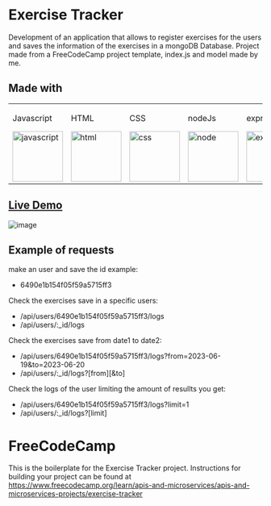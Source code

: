 # Exercise Tracker
Development of an application that allows to register exercises for the users and saves the information of the exercises in a mongoDB Database.
Project made from a FreeCodeCamp project template, index.js and model made by me.

## Made with
<table>
  <tr>
    <td><p>Javascript</p><img src="https://upload.wikimedia.org/wikipedia/commons/thumb/9/99/Unofficial_JavaScript_logo_2.svg/1024px-Unofficial_JavaScript_logo_2.svg.png" alt="javascript" width="100px" height="100px"></td>
    <td><p>HTML</p><img src="https://upload.wikimedia.org/wikipedia/commons/thumb/6/61/HTML5_logo_and_wordmark.svg/1024px-HTML5_logo_and_wordmark.svg.png" alt="html" width="100px" height="100px"></td>
    <td><p>CSS</p><img src="https://upload.wikimedia.org/wikipedia/commons/thumb/d/d5/CSS3_logo_and_wordmark.svg/800px-CSS3_logo_and_wordmark.svg.png" alt="css" width="100px" height="100px"></td>
    <td><p>nodeJs</p><img src="https://upload.wikimedia.org/wikipedia/commons/thumb/d/d9/Node.js_logo.svg/1920px-Node.js_logo.svg.png" alt="node" width="100px" height="100px"></td>
    <td><p>express</p><img src="https://geekflare.com/wp-content/uploads/2023/01/expressjs.png" alt="express" width="100px" height="100px"></td>
    <td><p>mongoDB</p><img src="https://upload.wikimedia.org/wikipedia/commons/thumb/9/93/MongoDB_Logo.svg/1920px-MongoDB_Logo.svg.png" alt="MongoDB" width="100px" height="100px"></td>
  </tr>
</table>

## [Live Demo](https://project-exercisetracker.satogo.repl.co/)
![image](https://github.com/SaToGo1/project-exercisetracker/assets/85353835/a7a8cfe7-dd1d-4f94-868d-624677ef2ae6)

## Example of requests

make an user and save the id example:   
- 6490e1b154f05f59a5715ff3

Check the exercises save in a specific users:  
- /api/users/6490e1b154f05f59a5715ff3/logs
- /api/users/:_id/logs

Check the exercises save from date1 to date2:  
- /api/users/6490e1b154f05f59a5715ff3/logs?from=2023-06-19&to=2023-06-20
- /api/users/:_id/logs?[from][&to]

Check the logs of the user limiting the amount of resullts you get:
- /api/users/6490e1b154f05f59a5715ff3/logs?limit=1
- /api/users/:_id/logs?[limit]

# FreeCodeCamp

This is the boilerplate for the Exercise Tracker project. Instructions for building your project can be found at https://www.freecodecamp.org/learn/apis-and-microservices/apis-and-microservices-projects/exercise-tracker
